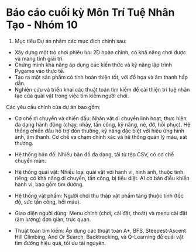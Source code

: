 # Báo cáo cuối kỳ Môn Trí Tuệ Nhân Tạo - Nhóm 10
1. Mục tiêu
Dự án nhằm các mục đích chính sau:

- Xây dựng một trò chơi phiêu lưu 2D hoàn chỉnh, có khả năng chơi được và mang tính giải trí.
- Chứng minh khả năng áp dụng các kiến thức và kỹ năng lập trình Pygame vào thực tế.
- Tạo ra một sản phẩm có tính hoàn thiện tốt, với đồ họa và âm thanh hấp dẫn.
- Nghiên cứu và triển khai các thuật toán tìm kiếm để cải thiện trí tuệ nhân tạo của quái vật trong việc tìm kiếm người chơi.

Các yêu cầu chính của dự án bao gồm:

- Cơ chế di chuyển và chiến đấu: Nhân vật di chuyển linh hoạt, thực hiện đa dạng hành động (chạy, nhảy, tấn công, kỹ năng, né, đỡ, hồi phục).  Hệ thống chiến đấu hỗ trợ đòn thường, kỹ năng đặc biệt với hiệu ứng hình ảnh, âm thanh.  Cơ chế va chạm chính xác và hệ thống quản lý máu, sát thương.

- Hệ thống bản đồ: Nhiều bản đồ đa dạng, tải từ tệp CSV, có cơ chế chuyển màn.    
- Hệ thống quái vật: Nhiều loại quái vật với hành vi, hình ảnh, thuộc tính riêng; có khả năng di chuyển, tấn công, bị tiêu diệt.  AI cơ bản điều khiển hành vi, bao gồm tìm đường.
  
- Hệ thống vật phẩm: Người chơi thu thập vật phẩm tăng thuộc tính (tốc độ, sức tấn công, hồi máu).
  
- Giao diện người dùng: Menu chính (chơi, cài đặt, thoát) và menu cài đặt (âm lượng) đơn giản, trực quan.
  
- Thuật toán tìm kiếm: Áp dụng các thuật toán A*, BFS, Steepest-Ascent Hill Climbing, And Or Search, Backtracking, và Q-Learning để quái vật tìm đường hiệu quả, tối ưu tài nguyên. 
